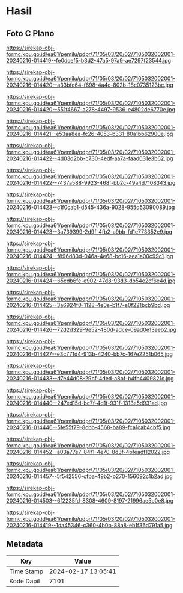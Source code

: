 # Hasil

## Foto C Plano

https://sirekap-obj-formc.kpu.go.id/ea61/pemilu/pdpr/71/05/03/20/02/7105032002001-20240216-014419--fe0dcef5-b3d2-47a5-97a9-ae7297f23544.jpg

https://sirekap-obj-formc.kpu.go.id/ea61/pemilu/pdpr/71/05/03/20/02/7105032002001-20240216-014420--a33bfc64-f698-4a4c-802b-18c0735123bc.jpg

https://sirekap-obj-formc.kpu.go.id/ea61/pemilu/pdpr/71/05/03/20/02/7105032002001-20240216-014420--551f4667-a278-4497-9536-e4802de6770e.jpg

https://sirekap-obj-formc.kpu.go.id/ea61/pemilu/pdpr/71/05/03/20/02/7105032002001-20240216-014421--e53aa8ea-fc26-4053-b331-80a1bb62900e.jpg

https://sirekap-obj-formc.kpu.go.id/ea61/pemilu/pdpr/71/05/03/20/02/7105032002001-20240216-014422--4d03d2bb-c730-4edf-aa7a-faad031e3b62.jpg

https://sirekap-obj-formc.kpu.go.id/ea61/pemilu/pdpr/71/05/03/20/02/7105032002001-20240216-014422--7437a588-9923-468f-bb2c-49a4d7108343.jpg

https://sirekap-obj-formc.kpu.go.id/ea61/pemilu/pdpr/71/05/03/20/02/7105032002001-20240216-014423--c1f0cab1-d545-436a-9028-955d53090089.jpg

https://sirekap-obj-formc.kpu.go.id/ea61/pemilu/pdpr/71/05/03/20/02/7105032002001-20240216-014423--3a739399-2d9f-4fb2-a9bb-fd1e773352e9.jpg

https://sirekap-obj-formc.kpu.go.id/ea61/pemilu/pdpr/71/05/03/20/02/7105032002001-20240216-014424--f896d83d-046a-4e68-bc16-aea1a00c99c1.jpg

https://sirekap-obj-formc.kpu.go.id/ea61/pemilu/pdpr/71/05/03/20/02/7105032002001-20240216-014424--65cdb6fe-e902-47d8-93d3-db54e2cf6e4d.jpg

https://sirekap-obj-formc.kpu.go.id/ea61/pemilu/pdpr/71/05/03/20/02/7105032002001-20240216-014425--3a6924f0-1128-4e0e-b1f7-e0f221bcb9bd.jpg

https://sirekap-obj-formc.kpu.go.id/ea61/pemilu/pdpr/71/05/03/20/02/7105032002001-20240216-014426--72d2d329-9e52-480d-adce-09ad0e13eeb2.jpg

https://sirekap-obj-formc.kpu.go.id/ea61/pemilu/pdpr/71/05/03/20/02/7105032002001-20240216-014427--e3c771d4-913b-4240-bb7c-167e2251b065.jpg

https://sirekap-obj-formc.kpu.go.id/ea61/pemilu/pdpr/71/05/03/20/02/7105032002001-20240216-014433--d7e44d08-29bf-4ded-a8bf-b4fb4409821c.jpg

https://sirekap-obj-formc.kpu.go.id/ea61/pemilu/pdpr/71/05/03/20/02/7105032002001-20240216-014440--247ed15d-bc7f-4d1f-931f-1313e5d931ad.jpg

https://sirekap-obj-formc.kpu.go.id/ea61/pemilu/pdpr/71/05/03/20/02/7105032002001-20240216-014446--5fe55f79-8cbb-4568-ba89-fca1cab4cbf5.jpg

https://sirekap-obj-formc.kpu.go.id/ea61/pemilu/pdpr/71/05/03/20/02/7105032002001-20240216-014452--a03a77e7-84f1-4e70-8d3f-4bfeadf12022.jpg

https://sirekap-obj-formc.kpu.go.id/ea61/pemilu/pdpr/71/05/03/20/02/7105032002001-20240216-014457--5f542556-cfba-49b2-b270-156092c1b2ad.jpg

https://sirekap-obj-formc.kpu.go.id/ea61/pemilu/pdpr/71/05/03/20/02/7105032002001-20240216-014503--6f2235fd-8308-4609-8197-21996ae5b0e8.jpg

https://sirekap-obj-formc.kpu.go.id/ea61/pemilu/pdpr/71/05/03/20/02/7105032002001-20240216-014419--1da45346-c360-4b0b-88a8-eb1f36d791a5.jpg


## Metadata

| Key        | Value               |
| ---------- | ------------------- |
| Time Stamp | 2024-02-17 13:05:41 |
| Kode Dapil | 7101                |



